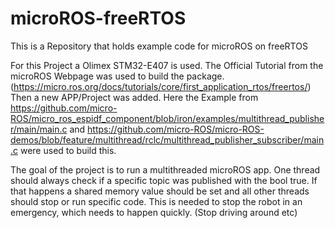 # microROS-freeRTOS
This is a Repository that holds example code for microROS on freeRTOS

For this Project a Olimex STM32-E407 is used.
The Official Tutorial from the microROS Webpage was used to build the package. (https://micro.ros.org/docs/tutorials/core/first_application_rtos/freertos/)
Then a new APP/Project was added. Here the Example from https://github.com/micro-ROS/micro_ros_espidf_component/blob/iron/examples/multithread_publisher/main/main.c
and https://github.com/micro-ROS/micro-ROS-demos/blob/feature/multithread/rclc/multithread_publisher_subscriber/main.c were used to build this.

The goal of the project is to run a multithreaded microROS app. One thread should always check if a specific topic was published with the bool true.
If that happens a shared memory value should be set and all other threads should stop or run specific code.
This is needed to stop the robot in an emergency, which needs to happen quickly. (Stop driving around etc)

